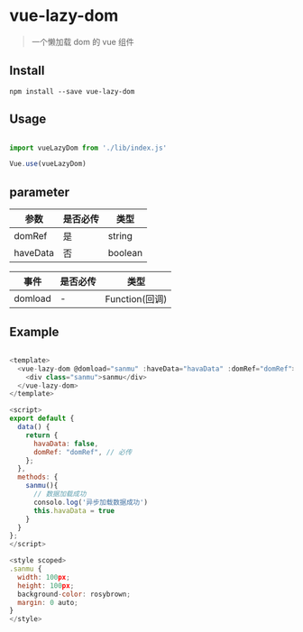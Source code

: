 # vue-lazy-dom

> 一个懒加载 dom 的 vue 组件

## Install
```
npm install --save vue-lazy-dom
```

## Usage
``` javascript

import vueLazyDom from './lib/index.js'

Vue.use(vueLazyDom)
```

## parameter

 | 参数  | 是否必传  | 类型 |
 | ---- | ----- | ------ |  
 | domRef | 是 | string |
 | haveData |  否 | boolean |

  | 事件  | 是否必传  | 类型 |
 | ---- | ----- | ------ |  
 | domload | - | Function(回调) |


## Example
```javascript

<template>
  <vue-lazy-dom @domload="sanmu" :haveData="havaData" :domRef="domRef">
    <div class="sanmu">sanmu</div>
  </vue-lazy-dom>
</template>

<script>
export default {
  data() {
    return {
      havaData: false,
      domRef: "domRef", // 必传
    };
  },
  methods: {
    sanmu(){
      // 数据加载成功
      consolo.log('异步加载数据成功')
      this.havaData = true
    }
  }
};
</script>  

<style scoped>
.sanmu {
  width: 100px;
  height: 100px;
  background-color: rosybrown;
  margin: 0 auto;
}
</style>

```
